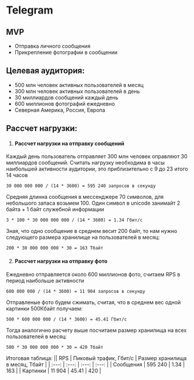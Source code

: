 # Telegram
## MVP
- Отправка личного сообщения
- Прикрепление фотографии в сообщении
## Целевая аудитория:
- 500 млн человек активных пользователей в месяц
- 300 млн человек активных пользователей в день
- 30 миллиардов сообщений каждый день
- 600 миллионов фотографий ежедневно
- Северная Америка, Россия, Европа
## Рассчет нагрузки:
1. #### Рассчет нагрузки на отправку сообщений
Каждый день пользователь отправляет 300 млн человек оправляют 30 миллиардов сообщений.
Считать нагрузку необходима в часы наибольшей активности аудитории, это приблизительно с 9 до 23 итого 14 часов

    30 000 000 000 / (14 * 3600) = 595 240 запросов в секунду

Средняя длинна сообщения в мессенджере 70 символов, для небольшого запаса возьмем 100.
Один символ в unicode занимайт 2 байта + 1 байт служебной информации

    3 * 100 * 30 000 000 000 / (14 * 3600) = 1.34 Гбит/с
    
Зная, что одно сообщение в среднем весит 200 байт, то нам нужно следующего размера хранилище на пользователей в месяц:

    200 * 30 000 000 000 * 30 = 163 Тбайт

2. #### Рассчет нагрузки на отправку фото
Ежедневно отправляется около 600 миллионов фото, считаем RPS в период наибольше активности

    600 000 000 / (14 * 3600) = 11 904 запросов в секунду
    
Отправленые фото будем сжимать, считая, что в среднем вес одной картинки 500Кбайт получаем:

    500 * 600 000 000 / (14 * 3600) = 45.41 Гбит/с
    
Тогда аналогично расчету выше посчитаем размер хранилища на всех пользователей в месяц:

    500 * 30 000 000 000 * 30 = 420 Тбайт
    
Итоговая таблица:
|| RPS | Пиковый трафик, Гбит/с | Размер хранилища в месяц, Тбайт |
| :---: | :---: | :---: | :---: |
| Сообщения | 595 240 | 1.34 | 163 |
| Картинки | 11 904 | 45.41 | 420 |
